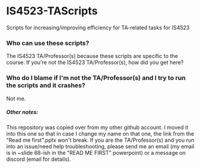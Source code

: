 # IS4523-TAScripts
Scripts for increasing/improving efficiency for TA-related tasks for IS4523

### Who can use these scripts?
The IS4523 TA/Professor(s) because these scripts are specific to the course. 
If you're not the IS4523 TA/Professor(s), how did you get here?

### Who do I blame if I'm not the TA/Professor(s) and I try to run the scripts and it crashes?
Not me.

##### Other notes:
This repository was copied over from my other github account. I moved it into this one so that in case I change my name on that one, the link from the "Read me first".pptx won't break.
If you are the TA/Professor(s) and you run into an issue/need help troubleshooting, please send me an email (my email is in ~slide 68-ish in the "READ ME FIRST" powerpoint) or a message on discord (email for details).
